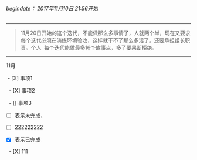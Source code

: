 ###### begindate： 2017年11月10日 21:56开始
----------
 > 11月20日开始的这个迭代，不能做那么多事情了，人就两个半，现在又要求每个迭代必须在演练环境验收，这样就干不了那么多活了。还要承担组长职责。个人
  每个迭代能做最多16个故事点，多了要果断拒绝。

----
11月

  
  - [X] 事项1
  
   - [X] 事项2
   
   - [] 事项3
   
   
   - [ ] 表示未完成， 
   - [ ] 222222222

   - [X] 表示已完成
   
   - [X] 111
